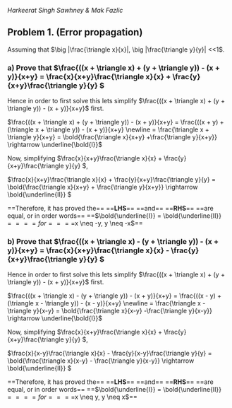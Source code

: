 _Harkeerat Singh Sawhney & Mak Fazlic_

## Problem 1. (Error propagation)

Assuming that $\big |\frac{\triangle x}{x}|, \big |\frac{\triangle y}{y}| <<1$﻿.

### **a) Prove that** **$\frac{((x + \triangle x) + (y + \triangle y)) - (x + y)}{x+y} = \frac{x}{x+y}\frac{\triangle x}{x} + \frac{y}{x+y}\frac{\triangle y}{y} $**﻿

Hence in order to first solve this lets simplify $\frac{((x + \triangle x) + (y + \triangle y)) - (x + y)}{x+y}$﻿ first.

$\frac{((x + \triangle x) + (y + \triangle y)) - (x + y)}{x+y} = \frac{((x + y) + (\triangle x + \triangle y)) - (x + y)}{x+y} \newline = \frac{\triangle x + \triangle y}{x+y} = \bold{\frac{\triangle x}{x+y} +\frac{\triangle y}{x+y}} \rightarrow \underline{\bold{I}}$

Now, simplifying $\frac{x}{x+y}\frac{\triangle x}{x} + \frac{y}{x+y}\frac{\triangle y}{y} $﻿,

$\frac{x}{x+y}\frac{\triangle x}{x} + \frac{y}{x+y}\frac{\triangle y}{y} = \bold{\frac{\triangle x}{x+y} + \frac{\triangle y}{x+y}} \rightarrow \bold{\underline{II}} $

==Therefore, it has proved the== ==**LHS**== ==and== ==**RHS**== ==are equal, or in order words== ==$\bold{\underline{I}} = \bold{\underline{II}} $==﻿ ==for== ==$x \neq -y, y \neq -x$==﻿

### b) Prove that $\frac{((x + \triangle x) - (y + \triangle y)) - (x + y)}{x+y} = \frac{x}{x+y}\frac{\triangle x}{x} - \frac{y}{x+y}\frac{\triangle y}{y} $﻿

Hence in order to first solve this lets simplify $\frac{((x + \triangle x) + (y + \triangle y)) - (x + y)}{x+y}$﻿ first.

$\frac{((x + \triangle x) - (y + \triangle y)) - (x + y)}{x+y} = \frac{((x - y) + (\triangle x - \triangle y)) - (x - y)}{x+y} \newline = \frac{\triangle x - \triangle y}{x-y} = \bold{\frac{\triangle x}{x-y} -\frac{\triangle y}{x-y}} \rightarrow \underline{\bold{I}}$

Now, simplifying $\frac{x}{x+y}\frac{\triangle x}{x} + \frac{y}{x+y}\frac{\triangle y}{y} $﻿,

$\frac{x}{x-y}\frac{\triangle x}{x} - \frac{y}{x-y}\frac{\triangle y}{y} = \bold{\frac{\triangle x}{x-y} - \frac{\triangle y}{x-y}} \rightarrow \bold{\underline{II}} $

==Therefore, it has proved the== ==**LHS**== ==and== ==**RHS**== ==are equal, or in order words== ==$\bold{\underline{I}} = \bold{\underline{II}} $==﻿ ==for== ==$x \neq y, y \neq x$==